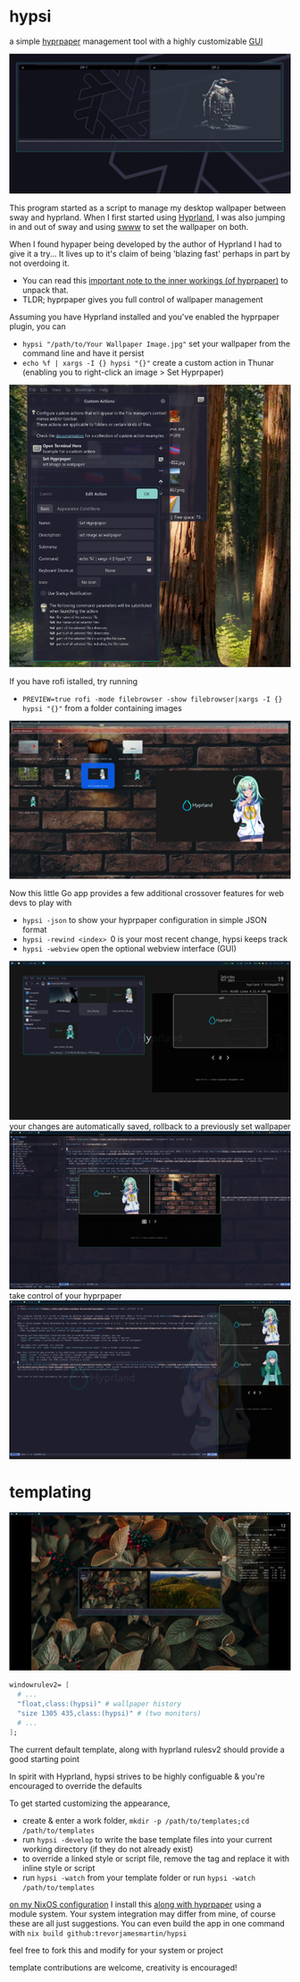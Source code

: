 # hypsi

a simple [hyprpaper](https://wiki.hyprland.org/Hypr-Ecosystem/hyprpaper/) management tool with a highly customizable [GUI](#templating)

![](./assets/hypsi-webview.jpg)

This program started as a script to manage my desktop wallpaper between sway and
hyprland. When I first started using [Hyprland](https://www.hyprland.org/), I
was also jumping in and out of sway and using
[swww](https://github.com/LGFae/swww) to set the wallpaper on both.

When I found hypaper being developed by the author of Hyprland I had to give it
a try... It lives up to it's claim of being 'blazing fast' perhaps in part by
not overdoing it.

- You can read this
  [important note to the inner workings (of hyprpaper)](https://github.com/hyprwm/hyprpaper#important-note-to-the-inner-workings)
  to unpack that.
- TLDR; hyprpaper gives you full control of wallpaper management

Assuming you have Hyprland installed and you've enabled the hyprpaper plugin,
you can

- `hypsi "/path/to/Your Wallpaper Image.jpg"` set your wallpaper from the command line and
  have it persist
- `echo %f | xargs -I {} hypsi "{}"` create a custom action in Thunar (enabling you to right-click an
  image > Set Hyprpaper)

![thunar custom action](./assets/thunar-custom-action.jpg)

If you have rofi istalled, try running

- `PREVIEW=true rofi -mode filebrowser -show filebrowser|xargs -I {} hypsi "{}"` from a folder containing images

![rofi integration](./assets/rofi-integration.jpg)

Now this little Go app provides a few additional crossover features for web devs to play with

- `hypsi -json` to show your hyprpaper configuration in simple JSON format
- `hypsi -rewind <index> `0 is your most recent change, hypsi keeps track
- `hypsi -webview` open the optional webview interface (GUI)

![screenshot 3](./assets/screenshot3.jpg) your changes are automatically saved,
rollback to a previously set wallpaper ![screenshot 2](./assets/screenshot2.jpg)
take control of your hyprpaper ![screenshot 1](./assets/screenshot1.jpg)

# templating

![screenshot 4](./assets/screenshot4.jpg)

```nix
windowrulev2= [
  # ...
  "float,class:(hypsi)" # wallpaper history
  "size 1305 435,class:(hypsi)" # (two monitors)
  # ...
];
```

The current default template, along with hyprland rulesv2 should provide a good
starting point

In spirit with Hyprland, hypsi strives to be highly configuable & you're
encouraged to override the defaults

To get started customizing the appearance,

- create & enter a work folder,
  `mkdir -p /path/to/templates;cd /path/to/templates`
- run `hypsi -develop` to write the base template files into your current
  working directory (if they do not already exist)
- to override a linked style or script file, remove the tag and replace it with
  inline style or script
- run `hypsi -watch` from your template folder or run
  `hypsi -watch /path/to/templates`

[on my NixOS configuration](https://github.com/trevorjamesmartin/nixos-config) I
install this
[along with hyprpaper](https://github.com/trevorjamesmartin/nixos-config/tree/main/nixos/modules/home-manager/hyprpaper)
using a module system. Your system integration may differ from mine, of course
these are all just suggestions. You can even build the app in one command with
`nix build github:trevorjamesmartin/hypsi`

feel free to fork this and modify for your system or project

template contributions are welcome, creativity is encouraged!

